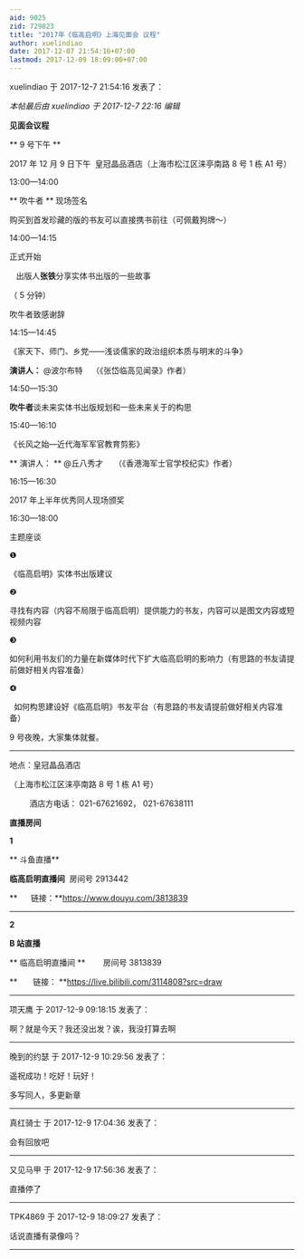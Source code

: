```yaml
---
aid: 9025
zid: 729823
title: "2017年《临高启明》上海见面会 议程"
author: xuelindiao
date: 2017-12-07 21:54:16+07:00
lastmod: 2017-12-09 18:09:00+07:00
---
```


xuelindiao 于 2017-12-7 21:54:16 发表了：

_本帖最后由 xuelindiao 于 2017-12-7 22:16 编辑_

**见面会议程**

**
9 号下午
**

2017 年 12 月 9 日下午&nbsp;&nbsp;皇冠晶品酒店（上海市松江区涞亭南路 8 号 1 栋 A1 号）

13:00—14:00

**
吹牛者
**
现场签名

购买到首发珍藏的版的书友可以直接携书前往（可佩戴狗牌～）

14:00—14:15

正式开始

&nbsp;&nbsp;
出版人**张铁**分享实体书出版的一些故事

（
5
分钟）

吹牛者致感谢辞

14:15—14:45

《家天下、师门、乡党——浅谈儒家的政治组织本质与明末的斗争》

**演讲人：**
@波尔布特
&nbsp; &nbsp;（《张岱临高见闻录》作者）

14:50—15:30

**吹牛者**谈未来实体书出版规划和一些未来关于的构思

15:40—16:10

《长风之始—近代海军军官教育剪影》

**
演讲人：
**
@丘八秀才
&nbsp; &nbsp;
（《香港海军士官学校纪实》作者）

16:15—16:30

2017 年上半年优秀同人现场颁奖

16:30—18:00

主题座谈

❶

《临高启明》实体书出版建议

❷

寻找有内容（内容不局限于临高启明）提供能力的书友，内容可以是图文内容或短视频内容

❸

如何利用书友们的力量在新媒体时代下扩大临高启明的影响力（有思路的书友请提前做好相关内容准备）

❹

&nbsp;&nbsp;如何构思建设好《临高启明》书友平台（有思路的书友请提前做好相关内容准备）

9 号夜晚，大家集体就餐。

---

地点：皇冠晶品酒店

（上海市松江区涞亭南路 8 号 1 栋 A1 号）

&nbsp; &nbsp;&nbsp; &nbsp;&nbsp; &nbsp;酒店方电话： 021-67621692， 021-67638111

**直播房间**

**1**

**
斗鱼直播**

**临高启明直播间**&nbsp;&nbsp;房间号 2913442

**&nbsp; &nbsp;&nbsp; &nbsp;链接：**https://www.douyu.com/3813839

---

**2**

**B 站直播**

**
临高启明直播间
**
&nbsp; &nbsp;&nbsp; &nbsp; 房间号 3813839

**
&nbsp; &nbsp;&nbsp; &nbsp;链接：
**https://live.bilibili.com/3114808?src=draw

---

项天鹰 于 2017-12-9 09:18:15 发表了：

啊？就是今天？我还没出发？诶，我没打算去啊

---

晚到的约瑟 于 2017-12-9 10:29:56 发表了：

遥祝成功！吃好！玩好！

多写同人，多更新章

---

真红骑士 于 2017-12-9 17:04:36 发表了：

会有回放吧

---

又见马甲 于 2017-12-9 17:56:36 发表了：

直播停了

---

TPK4869 于 2017-12-9 18:09:27 发表了：

话说直播有录像吗？

---
